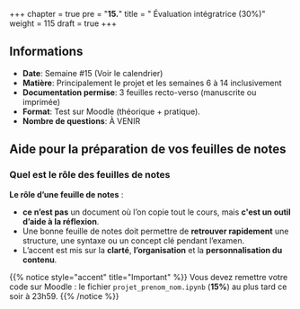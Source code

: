 +++
chapter = true
pre = "<b>15.</b>"
title = " Évaluation intégratrice (30%)"
weight = 115
draft = true
+++



## Informations

* **Date**:			Semaine #15 (Voir le calendrier)
* **Matière**: 		        Principalement le projet et les semaines 6 à 14 inclusivement
* **Documentation permise**: 	3 feuilles recto-verso (manuscrite ou imprimée)
* **Format**:			Test sur Moodle (théorique + pratique).
* **Nombre de questions**:	À VENIR


## Aide pour la préparation de vos feuilles de notes

### Quel est le rôle des feuilles de notes

**Le rôle d’une feuille de notes** : 
* **ce n’est pas** un document où l’on copie tout le cours, mais **c'est un outil d’aide à la réflexion**. 
* Une bonne feuille de notes doit permettre de **retrouver rapidement** une structure, une syntaxe ou un concept clé pendant l’examen. 
* L’accent est mis sur la **clarté**, **l’organisation** et la **personnalisation du contenu**.

<!--
[Guide - Questions à se poser (version Word](./Questions_Feuille_de_notes_Examen3.docx))  
[Guide - Questions à se poser (version PDF](./Questions_Feuille_de_notes_Examen3.pdf))
-->

{{% notice style="accent" title="Important" %}}
Vous devez remettre votre code sur Moodle : le fichier `projet_prenom_nom.ipynb` (**15%**) au plus tard ce soir à 23h59.
{{% /notice %}}


